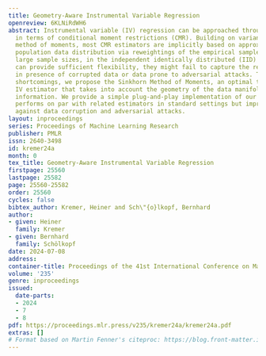 ```yaml
---
title: Geometry-Aware Instrumental Variable Regression
openreview: 6KLNiRdWH6
abstract: Instrumental variable (IV) regression can be approached through its formulation
  in terms of conditional moment restrictions (CMR). Building on variants of the generalized
  method of moments, most CMR estimators are implicitly based on approximating the
  population data distribution via reweightings of the empirical sample. While for
  large sample sizes, in the independent identically distributed (IID) setting, reweightings
  can provide sufficient flexibility, they might fail to capture the relevant information
  in presence of corrupted data or data prone to adversarial attacks. To address these
  shortcomings, we propose the Sinkhorn Method of Moments, an optimal transport-based
  IV estimator that takes into account the geometry of the data manifold through data-derivative
  information. We provide a simple plug-and-play implementation of our method that
  performs on par with related estimators in standard settings but improves robustness
  against data corruption and adversarial attacks.
layout: inproceedings
series: Proceedings of Machine Learning Research
publisher: PMLR
issn: 2640-3498
id: kremer24a
month: 0
tex_title: Geometry-Aware Instrumental Variable Regression
firstpage: 25560
lastpage: 25582
page: 25560-25582
order: 25560
cycles: false
bibtex_author: Kremer, Heiner and Sch\"{o}lkopf, Bernhard
author:
- given: Heiner
  family: Kremer
- given: Bernhard
  family: Schölkopf
date: 2024-07-08
address:
container-title: Proceedings of the 41st International Conference on Machine Learning
volume: '235'
genre: inproceedings
issued:
  date-parts:
  - 2024
  - 7
  - 8
pdf: https://proceedings.mlr.press/v235/kremer24a/kremer24a.pdf
extras: []
# Format based on Martin Fenner's citeproc: https://blog.front-matter.io/posts/citeproc-yaml-for-bibliographies/
---
```

